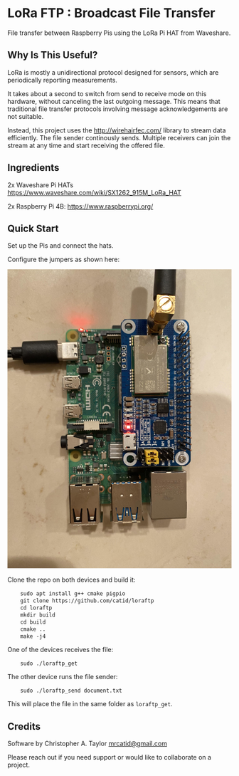 # LoRa FTP : Broadcast File Transfer

File transfer between Raspberry Pis using the LoRa Pi HAT from Waveshare.


## Why Is This Useful?

LoRa is mostly a unidirectional protocol designed for sensors, which are periodically reporting measurements.

It takes about a second to switch from send to receive mode on this hardware, without canceling the last outgoing message.  This means that traditional file transfer protocols involving message acknowledgements are not suitable.

Instead, this project uses the http://wirehairfec.com/ library to stream data efficiently.  The file sender continously sends.  Multiple receivers can join the stream at any time and start receiving the offered file.


## Ingredients

2x Waveshare Pi HATs
https://www.waveshare.com/wiki/SX1262_915M_LoRa_HAT

2x Raspberry Pi 4B:
https://www.raspberrypi.org/


## Quick Start

Set up the Pis and connect the hats.

Configure the jumpers as shown here:

![alt text](https://github.com/catid/loraftp/raw/master/docs/waveshare_dips.jpg "DIP switch settings for LoRa HAT")

Clone the repo on both devices and build it:

```
    sudo apt install g++ cmake pigpio
    git clone https://github.com/catid/loraftp
    cd loraftp
    mkdir build
    cd build
    cmake ..
    make -j4
```

One of the devices receives the file:

```
    sudo ./loraftp_get
```

The other device runs the file sender:

```
    sudo ./loraftp_send document.txt
```

This will place the file in the same folder as `loraftp_get`.


## Credits

Software by Christopher A. Taylor mrcatid@gmail.com

Please reach out if you need support or would like to collaborate on a project.
